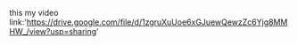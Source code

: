 this my video link:'https://drive.google.com/file/d/1zgruXuUoe6xGJuewQewzZc6Yjg8MMHW_/view?usp=sharing'